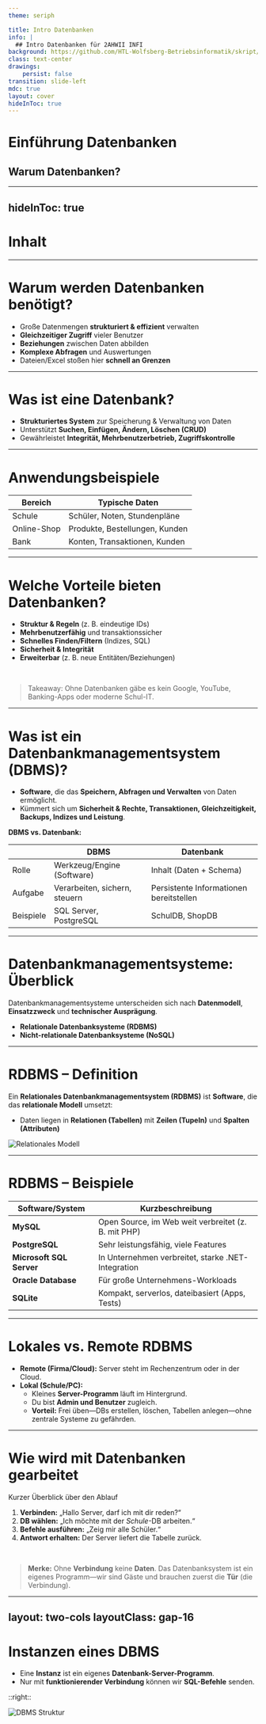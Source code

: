 ```yaml
---
theme: seriph

title: Intro Datenbanken
info: |
  ## Intro Datenbanken für 2AHWII INFI
background: https://github.com/HTL-Wolfsberg-Betriebsinformatik/skript/blob/main/slides/content/slides/background-cover-16-9.webp?raw=true
class: text-center
drawings:
    persist: false
transition: slide-left
mdc: true
layout: cover
hideInToc: true
---
```


# Einführung Datenbanken

## Warum Datenbanken?

---
hideInToc: true
---

# Inhalt

<Toc minDepth="1" maxDepth="1" />

---

# Warum werden Datenbanken benötigt?

- Große Datenmengen **strukturiert & effizient** verwalten
- **Gleichzeitiger Zugriff** vieler Benutzer
- **Beziehungen** zwischen Daten abbilden
- **Komplexe Abfragen** und Auswertungen
- Dateien/Excel stoßen hier **schnell an Grenzen**

---

# Was ist eine Datenbank?

- **Strukturiertes System** zur Speicherung & Verwaltung von Daten
- Unterstützt **Suchen, Einfügen, Ändern, Löschen (CRUD)**
- Gewährleistet **Integrität, Mehrbenutzerbetrieb, Zugriffskontrolle**

---

# Anwendungsbeispiele
| Bereich        | Typische Daten                 |
| -------------- | ------------------------------ |
| Schule         | Schüler, Noten, Stundenpläne   |
| Online-Shop    | Produkte, Bestellungen, Kunden |
| Bank           | Konten, Transaktionen, Kunden  |

---

# Welche Vorteile bieten Datenbanken?
- **Struktur & Regeln** (z. B. eindeutige IDs)
- **Mehrbenutzerfähig** und transaktionssicher
- **Schnelles Finden/Filtern** (Indizes, SQL)
- **Sicherheit & Integrität**
- **Erweiterbar** (z. B. neue Entitäten/Beziehungen)  

<br/>

> Takeaway: Ohne Datenbanken gäbe es kein Google, YouTube, Banking-Apps oder moderne Schul-IT.

---

# Was ist ein Datenbankmanagementsystem (DBMS)?

- **Software**, die das **Speichern, Abfragen und Verwalten** von Daten ermöglicht.
- Kümmert sich um **Sicherheit & Rechte, Transaktionen, Gleichzeitigkeit, Backups, Indizes und Leistung**.

**DBMS vs. Datenbank:**

|           | **DBMS**                      | **Datenbank**                           |
| --------- | ----------------------------- | --------------------------------------- |
| Rolle     | Werkzeug/Engine (Software)    | Inhalt (Daten + Schema)                 |
| Aufgabe   | Verarbeiten, sichern, steuern | Persistente Informationen bereitstellen |
| Beispiele | SQL Server, PostgreSQL        | SchulDB, ShopDB                         |

---

# Datenbankmanagementsysteme: Überblick

Datenbankmanagementsysteme unterscheiden sich nach **Datenmodell**, **Einsatzzweck** und **technischer Ausprägung**.

- <span v-mark.red="1">**Relationale Datenbanksysteme (RDBMS)**</span>
- **Nicht-relationale Datenbanksysteme (NoSQL)**

---

# RDBMS – Definition

Ein **Relationales Datenbank­management­system (RDBMS)** ist **Software**, die das <span v-mark.red="1">**relationale Modell**</span> umsetzt:

- Daten liegen in **Relationen (Tabellen)** mit **Zeilen (Tupeln)** und **Spalten (Attributen)**

![Relationales Modell](./assets/relation-modell-employee-department.drawio.png)

---

# RDBMS – Beispiele

| Software/System          | Kurzbeschreibung                                      |
|--------------------------|-------------------------------------------------------|
| **MySQL**                | Open Source, im Web weit verbreitet (z. B. mit PHP)  |
| **PostgreSQL**           | Sehr leistungsfähig, viele Features                   |
| <span v-mark.red="1">**Microsoft SQL Server**</span> | In Unternehmen verbreitet, starke .NET-Integration   |
| **Oracle Database**      | Für große Unternehmens-Workloads                      |
| **SQLite**               | Kompakt, serverlos, dateibasiert (Apps, Tests)       |

<!-- --- -->

<!-- # Nicht-relationale Datenbanksysteme (NoSQL)
NoSQL-Datenbanken für spezielle Einsatzzwecke: **skalierbar**, **flexibel**, oft **schemafrei** & **nicht tabellenbasiert**.

## NoSQL – Typen
- **Dokumentenorientiert** (z. B. JSON-Dokumente)
- **Key-Value-Stores**
- **Graphdatenbanken**
- **Zeitreihendatenbanken** -->

<!-- ## NoSQL – Beispiele
| System       | Typ                  | Anwendung                           |
|--------------|----------------------|-------------------------------------|
| **MongoDB**  | Dokumentenorientiert | Web-Apps, dynamische Datenmodelle   |
| **Redis**    | Key-Value Store      | Caching, Sessions, Queues           |
| **Neo4j**    | Graphdatenbank       | Netzwerke, Routen, Empfehlungen     |
| **InfluxDB** | Zeitreihen           | Sensorik, IoT, Monitoring           | -->

<!-- ---

 # Vergleich: RDBMS vs. NoSQL
|        | Relationale DB (SQL)         | NoSQL-Datenbanken                 |
|-----------------|-------------------------------|-----------------------------------|
| Struktur        | Tabellenbasiert               | Flexibel (JSON, Key-Value, Graph) |
| Abfragen        | **SQL**                       | Systemspezifisch (z. B. JSON-Query) |
| Einsatzbeispiel | ERP, Shop, Schulverwaltung    | Big Data, Caching (schneller Zugriff)       |


## Praxis-Leitlinie (Kurz)
- **RDBMS**, wenn: klare Struktur, starke Konsistenz, Berichte/Transaktionen.
- **NoSQL**, wenn: flexibel, massiv skalieren, spezielle Datenformen. -->

---

# Lokales vs. Remote RDBMS
- **Remote (Firma/Cloud):** Server steht im Rechenzentrum oder in der Cloud.
- **Lokal (Schule/PC):**
  - Kleines **Server-Programm** läuft im Hintergrund.
  - Du bist **Admin und Benutzer** zugleich.
  - **Vorteil:** Frei üben—DBs erstellen, löschen, Tabellen anlegen—ohne zentrale Systeme zu gefährden.

---

# Wie wird mit Datenbanken gearbeitet
Kurzer Überblick über den Ablauf

1. **Verbinden:** „Hallo Server, darf ich mit dir reden?“  
2. **DB wählen:** „Ich möchte mit der *Schule*-DB arbeiten.“  
3. **Befehle ausführen:** „Zeig mir alle Schüler.“  
4. **Antwort erhalten:** Der Server liefert die Tabelle zurück.

<br/>

> **Merke:** Ohne **Verbindung** keine **Daten**. Das Datenbanksystem ist ein eigenes Programm—wir sind Gäste und brauchen zuerst die **Tür** (die Verbindung).

---
layout: two-cols
layoutClass: gap-16
---

# Instanzen eines DBMS
- Eine **Instanz** ist ein eigenes **Datenbank-Server-Programm**.
- Nur mit **funktionierender Verbindung** können wir **SQL-Befehle** senden.

::right::

<img src="./dbms-structure.drawio.png" alt="DBMS Struktur" >
<!--- ![DBMS Struktur](./dbms-structure.drawio.png) -->

